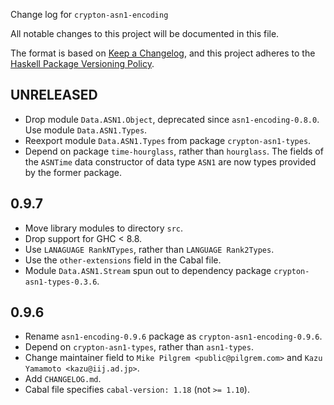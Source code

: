 Change log for `crypton-asn1-encoding`

All notable changes to this project will be documented in this file.

The format is based on [Keep a Changelog](https://keepachangelog.com/en/1.0.0/),
and this project adheres to the
[Haskell Package Versioning Policy](https://pvp.haskell.org/).

## UNRELEASED

* Drop module `Data.ASN1.Object`, deprecated since `asn1-encoding-0.8.0`. Use
  module `Data.ASN1.Types`.
* Reexport module `Data.ASN1.Types` from package `crypton-asn1-types`.
* Depend on package `time-hourglass`, rather than `hourglass`. The fields of
  the `ASNTime` data constructor of data type `ASN1` are now types provided by
  the former package.

## 0.9.7

* Move library modules to directory `src`.
* Drop support for GHC < 8.8.
* Use `LANAGUAGE RankNTypes`, rather than `LANGUAGE Rank2Types`.
* Use the `other-extensions` field in the Cabal file.
* Module `Data.ASN1.Stream` spun out to dependency package
  `crypton-asn1-types-0.3.6`.

## 0.9.6

* Rename `asn1-encoding-0.9.6` package as `crypton-asn1-encoding-0.9.6`.
* Depend on `crypton-asn1-types`, rather than `asn1-types`.
* Change maintainer field to `Mike Pilgrem <public@pilgrem.com>` and
  `Kazu Yamamoto <kazu@iij.ad.jp>`.
* Add `CHANGELOG.md`.
* Cabal file specifies `cabal-version: 1.18` (not `>= 1.10`).
